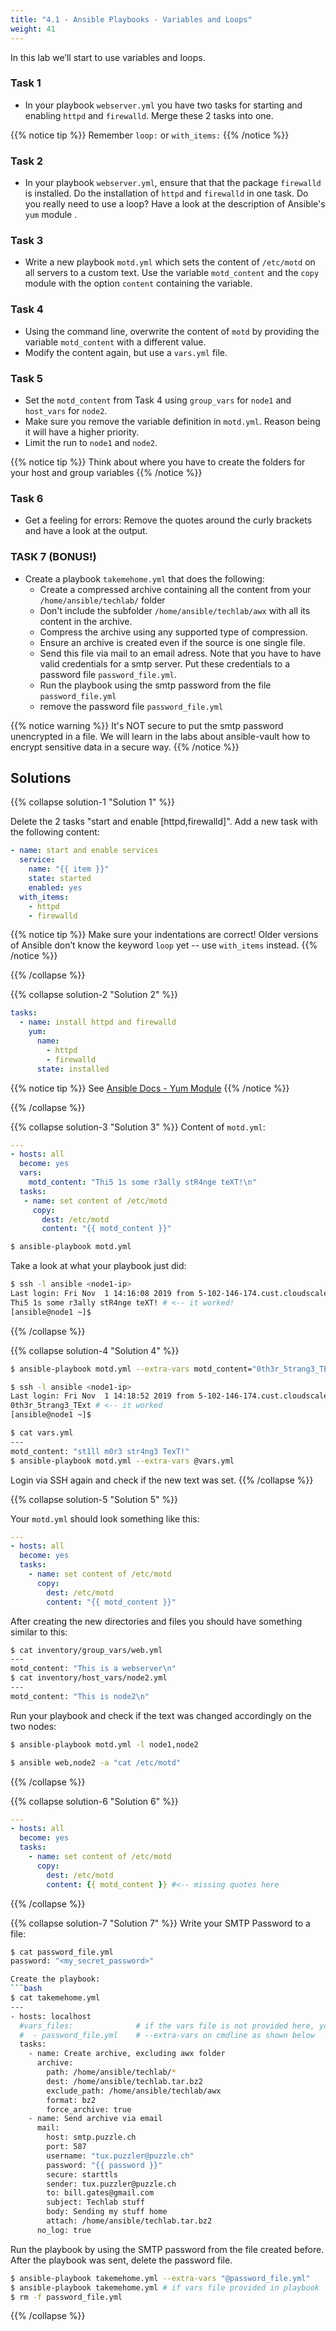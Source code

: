```yaml
---
title: "4.1 - Ansible Playbooks - Variables and Loops"
weight: 41
---
```


In this lab we’ll start to use variables and loops.

### Task 1

- In your playbook `webserver.yml` you have two tasks for starting and enabling `httpd` and `firewalld`. Merge these 2 tasks into one.

{{% notice tip %}}
Remember `loop:` or `with_items:`
{{% /notice %}}

### Task 2

- In your playbook `webserver.yml`, ensure that that the package `firewalld` is installed. Do the installation of `httpd` and `firewalld` in one task. Do you really need to use a loop? Have a look at the description of Ansible's `yum` module .

### Task 3

- Write a new playbook `motd.yml` which sets the content of `/etc/motd` on all servers to a custom text. Use the variable `motd_content` and the `copy` module with the option `content` containing the variable.

### Task 4

- Using the command line, overwrite the content of `motd` by providing the variable `motd_content` with a different value.
- Modify the content again, but use a `vars.yml` file.

### Task 5

- Set the `motd_content` from Task 4 using `group_vars` for `node1` and `host_vars` for `node2`.
- Make sure you remove the variable definition in `motd.yml`. Reason being it will have a higher priority.
- Limit the run to `node1` and `node2`.

{{% notice tip %}}
  Think about where you have to create the folders for your host and group variables
{{% /notice %}}

### Task 6

- Get a feeling for errors: Remove the quotes around the curly brackets and have a look at the output.

### TASK 7 (BONUS!)
- Create a playbook `takemehome.yml` that does the following:
  - Create a compressed archive containing all the content from your `/home/ansible/techlab/` folder
  - Don't include the subfolder `/home/ansible/techlab/awx` with all its content in the archive.
  - Compress the archive using any supported type of compression.
  - Ensure an archive is created even if the source is one single file.
  - Send this file via mail to an email adress. Note that you have to have valid credentials for a smtp server. Put these credentials to a password file `password_file.yml`.
  - Run the playbook using the smtp password from the file `password_file.yml`
  - remove the password file `password_file.yml`

{{% notice warning %}}
It's NOT secure to put the smtp password unencrypted in a file. We will learn in the labs about ansible-vault how to encrypt sensitive data in a secure way.
{{% /notice %}}

## Solutions

{{% collapse solution-1 "Solution 1" %}}

Delete the 2 tasks "start and enable \[httpd,firewalld\]". Add a new task with the following content:
```yaml
- name: start and enable services
  service:
    name: "{{ item }}"
    state: started
    enabled: yes
  with_items:
    - httpd
    - firewalld
```

{{% notice tip %}}
Make sure your indentations are correct!
Older versions of Ansible don’t know the keyword `loop` yet -- use `with_items` instead.
{{% /notice %}}

{{% /collapse %}}

{{% collapse solution-2 "Solution 2" %}}
```yaml
tasks:
  - name: install httpd and firewalld
    yum:
      name:
        - httpd
        - firewalld
      state: installed
```

{{% notice tip %}}
See [Ansible Docs - Yum Module](https://docs.ansible.com/ansible/latest/modules/yum_module.html#yum-module)
{{% /notice %}}

{{% /collapse %}}


{{% collapse solution-3 "Solution 3" %}}
Content of `motd.yml`:

```yaml
---
- hosts: all
  become: yes
  vars:
    motd_content: "Thi5 1s some r3ally stR4nge teXT!\n"
  tasks:
   - name: set content of /etc/motd
     copy:
       dest: /etc/motd
       content: "{{ motd_content }}"
```
```bash
$ ansible-playbook motd.yml
```

Take a look at what your playbook just did:

```bash
$ ssh -l ansible <node1-ip>
Last login: Fri Nov  1 14:16:08 2019 from 5-102-146-174.cust.cloudscale.ch
Thi5 1s some r3ally stR4nge teXT! # <-- it worked!
[ansible@node1 ~]$
```
{{% /collapse %}}

{{% collapse solution-4 "Solution 4" %}}

```bash
$ ansible-playbook motd.yml --extra-vars motd_content="0th3r_5trang3_TExt"

$ ssh -l ansible <node1-ip>
Last login: Fri Nov  1 14:18:52 2019 from 5-102-146-174.cust.cloudscale.ch
0th3r_5trang3_TExt # <-- it worked
[ansible@node1 ~]$
```

```bash
$ cat vars.yml
---
motd_content: "st1ll m0r3 str4ng3 TexT!"
$ ansible-playbook motd.yml --extra-vars @vars.yml
```

Login via SSH again and check if the new text was set.
{{% /collapse %}}

{{% collapse solution-5 "Solution 5" %}}

Your `motd.yml` should look something like this:

```yaml
---
- hosts: all
  become: yes
  tasks:
    - name: set content of /etc/motd
      copy:
        dest: /etc/motd
        content: "{{ motd_content }}"
```

After creating the new directories and files you should have something similar to this:

```bash
$ cat inventory/group_vars/web.yml
---
motd_content: "This is a webserver\n"
$ cat inventory/host_vars/node2.yml
---
motd_content: "This is node2\n"
```

Run your playbook and check if the text was changed accordingly on the two nodes:

```bash
$ ansible-playbook motd.yml -l node1,node2

$ ansible web,node2 -a "cat /etc/motd"
```
{{% /collapse %}}

{{% collapse solution-6 "Solution 6" %}}
```yaml
---
- hosts: all
  become: yes
  tasks:
    - name: set content of /etc/motd
      copy:
        dest: /etc/motd
        content: {{ motd_content }} #<-- missing quotes here
``` 
{{% /collapse %}}

{{% collapse solution-7 "Solution 7" %}}
Write your SMTP Password to a file:
```bash
$ cat password_file.yml
password: "<my_secret_password>"

Create the playbook:
```bash
$ cat takemehome.yml
--- 
- hosts: localhost
  #vars_files:              # if the vars file is not provided here, you'll have to use it with
  #  - password_file.yml    # --extra-vars on cmdline as shown below
  tasks:
    - name: Create archive, excluding awx folder
      archive:
        path: /home/ansible/techlab/*
        dest: /home/ansible/techlab.tar.bz2
        exclude_path: /home/ansible/techlab/awx
        format: bz2
        force_archive: true
    - name: Send archive via email
      mail:
        host: smtp.puzzle.ch
        port: 587
        username: "tux.puzzler@puzzle.ch"
        password: "{{ password }}"
        secure: starttls
        sender: tux.puzzler@puzzle.ch
        to: bill.gates@gmail.com
        subject: Techlab stuff
        body: Sending my stuff home
        attach: /home/ansible/techlab.tar.bz2     
      no_log: true
```
Run the playbook by using the SMTP password from the file created before. After the playbook was sent, delete the password file.
```bash
$ ansible-playbook takemehome.yml --extra-vars "@password_file.yml"
$ ansible-playbook takemehome.yml # if vars file provided in playbook
$ rm -f password_file.yml       
```
{{% /collapse %}}